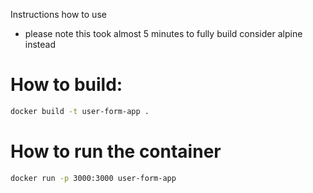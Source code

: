 Instructions how to use


* please note this took almost 5 minutes to fully build consider alpine instead




# How to build:
```bash
docker build -t user-form-app .
```



# How to run the container
```bash
docker run -p 3000:3000 user-form-app
```